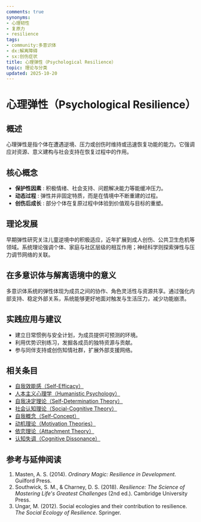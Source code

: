 ```yaml
---
comments: true
synonyms:
- 心理韧性
- 复原力
- resilience
tags:
- community:多意识体
- dx:解离障碍
- sx:创伤症状
title: 心理弹性（Psychological Resilience）
topic: 理论与分类
updated: 2025-10-20
---
```


# 心理弹性（Psychological Resilience）

## 概述

心理弹性是指个体在遭遇逆境、压力或创伤时维持或迅速恢复功能的能力。它强调应对资源、意义建构与社会支持在恢复过程中的作用。

## 核心概念

- **保护性因素** : 积极情绪、社会支持、问题解决能力等能缓冲压力。
- **动态过程** : 弹性并非固定特质，而是在情境中不断重建的过程。
- **创伤后成长** : 部分个体在复原过程中体验到价值观与目标的重塑。

## 理论发展

早期弹性研究关注儿童逆境中的积极适应，近年扩展到成人创伤、公共卫生危机等领域。系统理论强调个体、家庭与社区层级的相互作用；神经科学则探索弹性与压力调节网络的关联。

## 在多意识体与解离语境中的意义

多意识体系统的弹性体现为成员之间的协作、角色灵活性与资源共享。通过强化内部支持、稳定外部关系，系统能够更好地面对触发与生活压力，减少功能崩溃。

## 实践应用与建议

- 建立日常惯例与安全计划，为成员提供可预测的环境。
- 利用优势识别练习，发掘各成员的独特资源与贡献。
- 参与同伴支持或创伤知情社群，扩展外部支援网络。

## 相关条目

- [自我效能感（Self-Efficacy）](Self-Efficacy.md)
- [人本主义心理学（Humanistic Psychology）](Humanistic-Psychology.md)
- [自我决定理论（Self-Determination Theory）](Self-Determination-Theory.md)
- [社会认知理论（Social-Cognitive Theory）](Social-Cognitive-Theory.md)
- [自我概念（Self-Concept）](Self-Concept.md)
- [动机理论（Motivation Theories）](Motivation-Theories.md)
- [依恋理论（Attachment Theory）](Attachment-Theory.md)
- [认知失调（Cognitive Dissonance）](Cognitive-Dissonance.md)

## 参考与延伸阅读

1. Masten, A. S. (2014). *Ordinary Magic: Resilience in Development*. Guilford Press.
2. Southwick, S. M., & Charney, D. S. (2018). *Resilience: The Science of Mastering Life's Greatest Challenges* (2nd ed.). Cambridge University Press.
3. Ungar, M. (2012). Social ecologies and their contribution to resilience. *The Social Ecology of Resilience*. Springer.